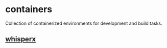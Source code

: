 # containers

Collection of containerized environments for development and build tasks.

## [whisperx](./whisperX/README.md)
